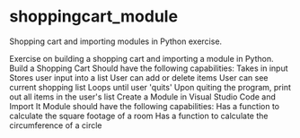 # shoppingcart_module
Shopping cart and importing modules in Python exercise. 


Exercise on building a shopping cart and importing a module in Python.
Build a Shopping Cart
Should have the following capabilities:
Takes in input
Stores user input into a list
User can add or delete items
User can see current shopping list
Loops until user 'quits'
Upon quiting the program, print out all items in the user's list
Create a Module in Visual Studio Code and Import It
Module should have the following capabilities:
Has a function to calculate the square footage of a room
Has a function to calculate the circumference of a circle
